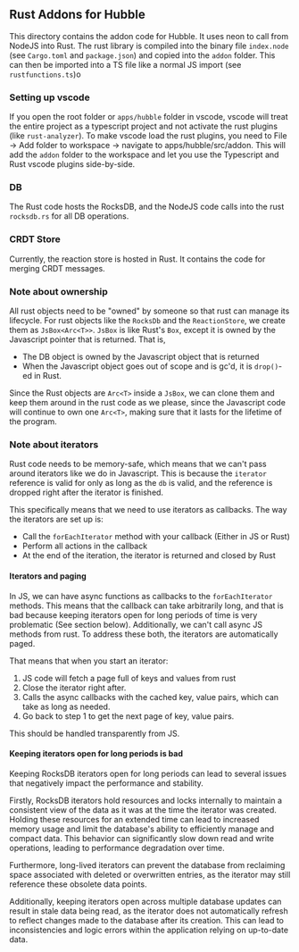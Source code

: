## Rust Addons for Hubble
This directory contains the addon code for Hubble. It uses neon to call from NodeJS into Rust. The rust library is compiled into the binary file `index.node` (see `Cargo.toml` and `package.json`) and copied into the `addon` folder. This can then be imported into a TS file like a normal JS import (see `rustfunctions.ts`)o

### Setting up vscode
If you open the root folder or `apps/hubble` folder in vscode, vscode will treat the entire project as a typescript project and not activate the rust plugins (like `rust-analyzer`). To make vscode load the rust plugins, you need to File -> Add folder to workspace -> navigate to apps/hubble/src/addon. This will add the `addon` folder to the workspace and let you use the Typescript and Rust vscode plugins side-by-side. 

### DB
The Rust code hosts the RocksDB, and the NodeJS code calls into the rust `rocksdb.rs` for all DB operations. 

### CRDT Store
Currently, the reaction store is hosted in Rust. It contains the code for merging CRDT messages.

### Note about ownership
All rust objects need to be "owned" by someone so that rust can manage its lifecycle. For rust objects like the `RocksDb` and the `ReactionStore`, we create them as `JsBox<Arc<T>>`. `JsBox` is like Rust's `Box`, except it is owned by the Javascript pointer that is returned. That is, 
- The DB object is owned by the Javascript object that is returned
- When the Javascript object goes out of scope and is gc'd, it is `drop()`-ed in Rust. 

Since the Rust objects are `Arc<T>` inside a `JsBox`, we can clone them and keep them around in the rust code as we please, since the Javascript code will continue to own one `Arc<T>`, making sure that it lasts for the lifetime of the program.

### Note about iterators
Rust code needs to be memory-safe, which means that we can't pass around iterators like we do in Javascript. This is because the `iterator` reference is valid for only as long as the `db` is valid, and the reference is dropped right after the iterator is finished.

This specifically means that we need to use iterators as callbacks. The way the iterators are set up is:
- Call the `forEachIterator` method with your callback (Either in JS or Rust)
- Perform all actions in the callback
- At the end of the iteration, the iterator is returned and closed by Rust

#### Iterators and paging
In JS, we can have async functions as callbacks to the `forEachIterator` methods. This means that the callback can take arbitrarily long, and that is bad because keeping iterators open for long periods of time is very problematic (See section below). Additionally, we can't call async JS methods from rust. To address these both, the iterators are automatically paged. 

That means that when you start an iterator:
1. JS code will fetch a page full of keys and values from rust
2. Close the iterator right after. 
3. Calls the async callbacks with the cached key, value pairs, which can take as long as needed. 
4. Go back to step 1 to get the next page of key, value pairs. 

This should be handled transparently from JS. 

#### Keeping iterators open for long periods is bad
Keeping RocksDB iterators open for long periods can lead to several issues that negatively impact the performance and stability. 

Firstly, RocksDB iterators hold resources and locks internally to maintain a consistent view of the data as it was at the time the iterator was created. Holding these resources for an extended time can lead to increased memory usage and limit the database's ability to efficiently manage and compact data. This behavior can significantly slow down read and write operations, leading to performance degradation over time. 

Furthermore, long-lived iterators can prevent the database from reclaiming space associated with deleted or overwritten entries, as the iterator may still reference these obsolete data points. 

Additionally, keeping iterators open across multiple database updates can result in stale data being read, as the iterator does not automatically refresh to reflect changes made to the database after its creation. This can lead to inconsistencies and logic errors within the application relying on up-to-date data. 
